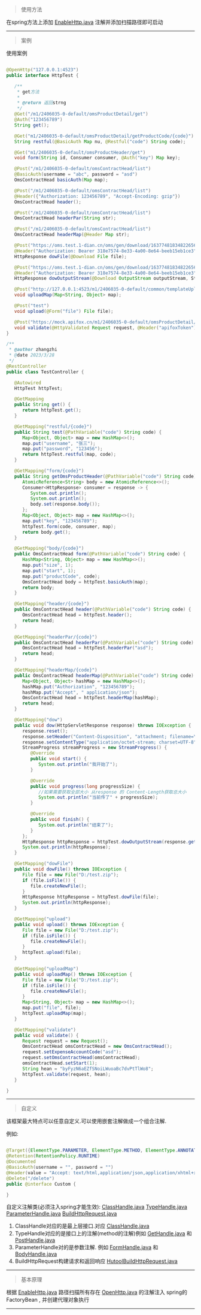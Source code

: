 > 使用方法

在spring方法上添加 [EnableHttp.java](..%2F..%2Fdian1-spring-boot-autoconfigure%2Fhttp-spring-boot-autoconfigure%2Fsrc%2Fmain%2Fjava%2Fcom%2Fdian1%2Fhttp%2Fannotate%2FEnableHttp.java)
注解并添加扫描路径即可启动

---------

> 案例

使用案例

```java

@OpenHttp("127.0.0.1:4523")
public interface HttpTest {

   /**
    * get方法
    *
    * @return 返回strng
    */
   @Get("/m1/2406035-0-default/omsProductDetail/get")
   @Auth("123456789")
   String get();

   @Get("m1/2406035-0-default/omsProductDetail/getProductCode/{code}")
   String restful(@BasicAuth Map nu, @Restful("code") String code);

   @Get("m1/2406035-0-default/omsProductHeader/get")
   void form(String id, Consumer consumer, @Auth("key") Map key);

   @Post("/m1/2406035-0-default/omsContractHead/list")
   @BasicAuth(username = "abc", password = "asd")
   OmsContractHead basicAuth(Map map);

   @Post("/m1/2406035-0-default/omsContractHead/list")
   @Header({"Authorization: 123456789", "Accept-Encoding: gzip"})
   OmsContractHead header();

   @Post("/m1/2406035-0-default/omsContractHead/list")
   OmsContractHead headerPar(String str);

   @Post("/m1/2406035-0-default/omsContractHead/list")
   OmsContractHead headerMap(@Header Map str);

   @Post("https://oms.test.1-dian.cn/oms/gen/download/1637748183482265601")
   @Header("Authorization: Bearer 318e7574-8e33-4a00-8e64-beeb15eb1ce3")
   HttpResponse dowFile(@Download File file);

   @Post("https://oms.test.1-dian.cn/oms/gen/download/1637748183482265601")
   @Header("Authorization: Bearer 318e7574-8e33-4a00-8e64-beeb15eb1ce3")
   HttpResponse dowOutputStream(@Download OutputStream outputStream, StreamProgress streamProgress);

   @Post("http://127.0.0.1:4523/m1/2406035-0-default/common/templateUploadFile")
   void uploadMap(Map<String, Object> map);

   @Post("test")
   void upload(@Form("file") File file);

   @Post("https://mock.apifox.cn/m1/2406035-0-default/omsProductDetail/add?apifoxToken=byFyzN6aEZfSNoiLWuoaBc7dvPtTlWo8")
   void validate(@HttpValidated Request request, @Header("apifoxToken") String hean);
}

/**
 * @author zhangzhi
 * @date 2023/3/28
 */
@RestController
public class TestController {

   @Autowired
   HttpTest httpTest;

   @GetMapping
   public String get() {
      return httpTest.get();
   }

   @GetMapping("restful/{code}")
   public String test(@PathVariable("code") String code) {
      Map<Object, Object> map = new HashMap<>();
      map.put("username", "张三");
      map.put("password", "123456");
      return httpTest.restful(map, code);
   }

   @GetMapping("form/{code}")
   public String getOmsProductHeader(@PathVariable("code") String code) {
      AtomicReference<String> body = new AtomicReference<>();
      Consumer<HttpResponse> consumer = response -> {
         System.out.println();
         System.out.println();
         body.set(response.body());
      };
      Map<Object, Object> map = new HashMap<>();
      map.put("key", "123456789");
      httpTest.form(code, consumer, map);
      return body.get();
   }

   @GetMapping("body/{code}")
   public OmsContractHead form(@PathVariable("code") String code) {
      HashMap<String, Object> map = new HashMap<>();
      map.put("size", 1);
      map.put("start", 1);
      map.put("productCode", code);
      OmsContractHead body = httpTest.basicAuth(map);
      return body;
   }

   @GetMapping("header/{code}")
   public OmsContractHead header(@PathVariable("code") String code) {
      OmsContractHead head = httpTest.header();
      return head;
   }

   @GetMapping("headerPar/{code}")
   public OmsContractHead headerPar(@PathVariable("code") String code) {
      OmsContractHead head = httpTest.headerPar("asd");
      return head;
   }

   @GetMapping("headerMap/{code}")
   public OmsContractHead headerMap(@PathVariable("code") String code) {
      Map<Object, Object> hashMap = new HashMap<>();
      hashMap.put("Authorization", "123456789");
      hashMap.put("Accept", " application/json");
      OmsContractHead head = httpTest.headerMap(hashMap);
      return head;
   }

   @GetMapping("dow")
   public void dow(HttpServletResponse response) throws IOException {
      response.reset();
      response.setHeader("Content-Disposition", "attachment; filename=\"poo0054.zip\"");
      response.setContentType("application/octet-stream; charset=UTF-8");
      StreamProgress streamProgress = new StreamProgress() {
         @Override
         public void start() {
            System.out.println("我开始了");
         }

         @Override
         public void progress(long progressSize) {
            //如果需要获取全部大小 从response 的 Content-Length获取总大小
            System.out.println("当前传了" + progressSize);
         }

         @Override
         public void finish() {
            System.out.println("结束了");
         }
      };
      HttpResponse httpResponse = httpTest.dowOutputStream(response.getOutputStream(), streamProgress);
      System.out.println(httpResponse);
   }

   @GetMapping("dowFile")
   public void dowFile() throws IOException {
      File file = new File("D:/test.zip");
      if (file.isFile()) {
         file.createNewFile();
      }
      HttpResponse httpResponse = httpTest.dowFile(file);
      System.out.println(httpResponse);
   }

   @GetMapping("upload")
   public void upload() throws IOException {
      File file = new File("D:/test.zip");
      if (file.isFile()) {
         file.createNewFile();
      }
      httpTest.upload(file);
   }

   @GetMapping("uploadMap")
   public void uploadMap() throws IOException {
      File file = new File("D:/test.zip");
      if (file.isFile()) {
         file.createNewFile();
      }
      Map<String, Object> map = new HashMap<>();
      map.put("file", file);
      httpTest.uploadMap(map);
   }

   @GetMapping("validate")
   public void validate() {
      Request request = new Request();
      OmsContractHead omsContractHead = new OmsContractHead();
      request.setExpenseAccountCode("asd");
      request.setOmsContractHead(omsContractHead);
      omsContractHead.setStart(1);
      String hean = "byFyzN6aEZfSNoiLWuoaBc7dvPtTlWo8";
      httpTest.validate(request, hean);
   }

}


```

---------

> 自定义

该框架最大特点可以任意自定义.可以使用嵌套注解做成一个组合注解.

例如:

```java

@Target({ElementType.PARAMETER, ElementType.METHOD, ElementType.ANNOTATION_TYPE})
@Retention(RetentionPolicy.RUNTIME)
@Documented
@BasicAuth(username = "", password = "")
@Header(value = "Accept: text/html,application/json,application/xhtml+xml,application/xml;q=0.9,*/*;q=0.8")
@Delete("/delete")
public @interface Custom {

}
```

自定义注解类(必须注入spring才能生效):
[ClassHandle.java](..%2F..%2Fdian1-spring-boot-autoconfigure%2Fhttp-spring-boot-autoconfigure%2Fsrc%2Fmain%2Fjava%2Fcom%2Fdian1%2Fhttp%2Fhandle%2Fbase%2FClassHandle.java)
[TypeHandle.java](..%2F..%2Fdian1-spring-boot-autoconfigure%2Fhttp-spring-boot-autoconfigure%2Fsrc%2Fmain%2Fjava%2Fcom%2Fdian1%2Fhttp%2Fhandle%2Ftype%2FTypeHandle.java)
[ParameterHandle.java](..%2F..%2Fdian1-spring-boot-autoconfigure%2Fhttp-spring-boot-autoconfigure%2Fsrc%2Fmain%2Fjava%2Fcom%2Fdian1%2Fhttp%2Fhandle%2Fparameter%2FParameterHandle.java)
[BuildHttpRequest.java](http-spring-boot-autoconfigure%2Fsrc%2Fmain%2Fjava%2Fcom%2Fdian1%2Fhttp%2Fbuild%2FBuildHttpRequest.java)

1. ClassHandle对应的是最上层接口.对应
   [ClassHandle.java](http-spring-boot-autoconfigure%2Fsrc%2Fmain%2Fjava%2Fcom%2Fdian1%2Fhttp%2Fhandle%2FClassHandle.java)
2. TypeHandle对应的是接口上的注解(method的注解)例如
   [GetHandle.java](http-spring-boot-autoconfigure%2Fsrc%2Fmain%2Fjava%2Fcom%2Fdian1%2Fhttp%2Fhandle%2Fmethod%2FGetHandle.java)
   和
   [PostHandle.java](http-spring-boot-autoconfigure%2Fsrc%2Fmain%2Fjava%2Fcom%2Fdian1%2Fhttp%2Fhandle%2Fmethod%2FPostHandle.java)
3. ParameterHandle对的是参数注解.
   例如
   [FormHandle.java](http-spring-boot-autoconfigure%2Fsrc%2Fmain%2Fjava%2Fcom%2Fdian1%2Fhttp%2Fhandle%2Fparameter%2FFormHandle.java)
   和
   [BodyHandle.java](http-spring-boot-autoconfigure%2Fsrc%2Fmain%2Fjava%2Fcom%2Fdian1%2Fhttp%2Fhandle%2Fparameter%2FBodyHandle.java)
4. BuildHttpRequest构建请求和返回响应
   [HutoolBuildHttpRequest.java](http-spring-boot-autoconfigure%2Fsrc%2Fmain%2Fjava%2Fcom%2Fdian1%2Fhttp%2Fbuild%2FHutoolBuildHttpRequest.java)

---------


> 基本原理

根据
[EnableHttp.java](http-spring-boot-autoconfigure%2Fsrc%2Fmain%2Fjava%2Fcom%2Fdian1%2Fhttp%2Fannotate%2FEnableHttp.java)
路径扫描所有存在
[OpenHttp.java](http-spring-boot-autoconfigure%2Fsrc%2Fmain%2Fjava%2Fcom%2Fdian1%2Fhttp%2Fannotate%2FOpenHttp.java)
的注解注入 spring的FactoryBean , 并创建代理对象执行

---------
